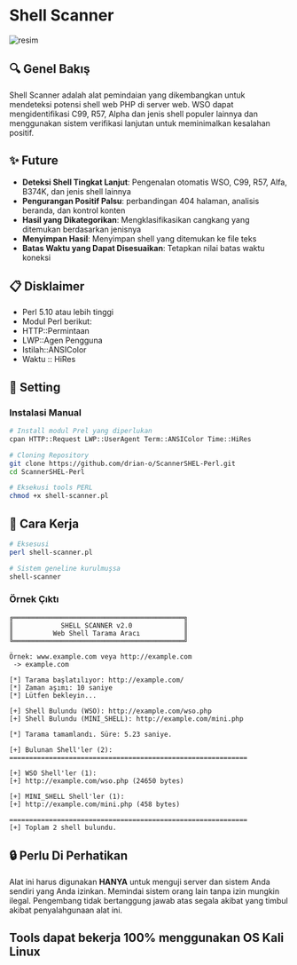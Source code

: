 # Shell Scanner

![resim](https://github.com/user-attachments/assets/bf559926-ef1f-4484-8146-fddec480b327)



## 🔍 Genel Bakış

Shell Scanner adalah alat pemindaian yang dikembangkan untuk mendeteksi potensi shell web PHP di server web. WSO dapat mengidentifikasi C99, R57, Alpha dan jenis shell populer lainnya dan menggunakan sistem verifikasi lanjutan untuk meminimalkan kesalahan positif.

## ✨ Future

- **Deteksi Shell Tingkat Lanjut**: Pengenalan otomatis WSO, C99, R57, Alfa, B374K, dan jenis shell lainnya
- **Pengurangan Positif Palsu**: perbandingan 404 halaman, analisis beranda, dan kontrol konten
- **Hasil yang Dikategorikan**: Mengklasifikasikan cangkang yang ditemukan berdasarkan jenisnya
- **Menyimpan Hasil**: Menyimpan shell yang ditemukan ke file teks
- **Batas Waktu yang Dapat Disesuaikan**: Tetapkan nilai batas waktu koneksi

## 📋 Disklaimer

  - Perl 5.10 atau lebih tinggi
  - Modul Perl berikut:
  - HTTP::Permintaan
  - LWP::Agen Pengguna
  - Istilah::ANSIColor
  - Waktu :: HiRes

## 🔧 Setting

### Instalasi Manual

```bash
# Install modul Prel yang diperlukan
cpan HTTP::Request LWP::UserAgent Term::ANSIColor Time::HiRes

# Cloning Repository
git clone https://github.com/drian-o/ScannerSHEL-Perl.git
cd ScannerSHEL-Perl

# Eksekusi tools PERL
chmod +x shell-scanner.pl
```

## 🚀 Cara Kerja

```bash
# Eksesusi
perl shell-scanner.pl

# Sistem geneline kurulmuşsa
shell-scanner
```

### Örnek Çıktı

```
╔═══════════════════════════════════════════╗
║            SHELL SCANNER v2.0             ║
║          Web Shell Tarama Aracı           ║
╚═══════════════════════════════════════════╝

Örnek: www.example.com veya http://example.com
 -> example.com

[*] Tarama başlatılıyor: http://example.com/
[*] Zaman aşımı: 10 saniye
[*] Lütfen bekleyin...

[+] Shell Bulundu (WSO): http://example.com/wso.php
[+] Shell Bulundu (MINI_SHELL): http://example.com/mini.php

[*] Tarama tamamlandı. Süre: 5.23 saniye.

[+] Bulunan Shell'ler (2):
============================================================

[+] WSO Shell'ler (1):
[+] http://example.com/wso.php (24650 bytes)

[+] MINI_SHELL Shell'ler (1):
[+] http://example.com/mini.php (458 bytes)

============================================================
[+] Toplam 2 shell bulundu.
```

## 🔒 Perlu Di Perhatikan

Alat ini harus digunakan **HANYA** untuk menguji server dan sistem Anda sendiri yang Anda izinkan. Memindai sistem orang lain tanpa izin mungkin ilegal. Pengembang tidak bertanggung jawab atas segala akibat yang timbul akibat penyalahgunaan alat ini.

## Tools dapat bekerja 100% menggunakan OS Kali Linux 
